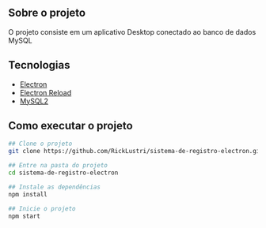 ## Sobre o projeto

O projeto consiste em um aplicativo Desktop conectado ao banco de dados MySQL

## Tecnologias

- [Electron](https://www.electronjs.org/pt/)
- [Electron Reload](https://www.npmjs.com/package/electron-reload)
- [MySQL2](https://www.npmjs.com/package/mysql2)

## Como executar o projeto

```bash
## Clone o projeto
git clone https://github.com/RickLustri/sistema-de-registro-electron.git

## Entre na pasta do projeto
cd sistema-de-registro-electron

## Instale as dependências
npm install

## Inicie o projeto
npm start
```
